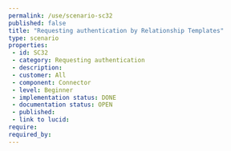 ```yaml
---
permalink: /use/scenario-sc32
published: false
title: "Requesting authentication by Relationship Templates"
type: scenario
properties:
 - id: SC32
 - category: Requesting authentication
 - description: 
 - customer: All
 - component: Connector
 - level: Beginner
 - implementation status: DONE
 - documentation status: OPEN
 - published: 
 - link to lucid: 
require:
required_by:
---
```

